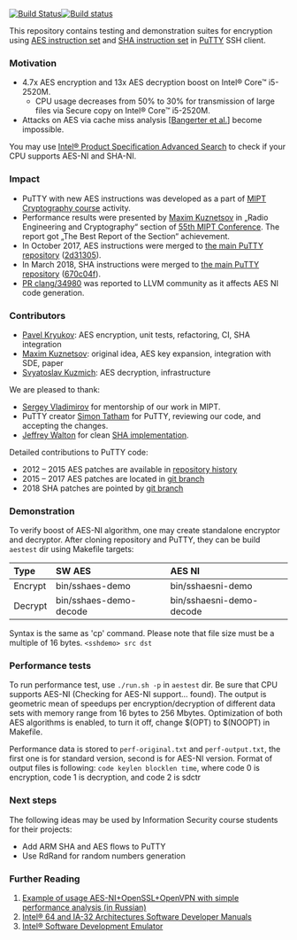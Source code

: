 [![Build Status](https://travis-ci.org/pavelkryukov/putty-aes-ni.svg?branch=master)](https://travis-ci.org/pavelkryukov/putty-aes-ni)[![Build status](https://ci.appveyor.com/api/projects/status/shr6l4t6dvqq5ytk?svg=true)](https://ci.appveyor.com/project/pavelkryukov/putty-aes-ni)

This repository contains testing and demonstration suites for encryption using [AES instruction set](http://software.intel.com/en-us/articles/intel-advanced-encryption-standard-aes-instructions-set) and [SHA instruction set](https://software.intel.com/en-us/articles/intel-sha-extensions) in [PuTTY](http://www.putty.org/) SSH client.

### Motivation

* 4.7x AES encryption and 13x AES decryption boost on Intel® Core™ i5-2520M.
  * CPU usage decreases from 50% to 30% for transmission of large files via Secure copy on Intel® Core™ i5-2520M.
* Attacks on AES via cache miss analysis [[Bangerter et al.](http://eprint.iacr.org/2010/594)] become impossible.

You may use [Intel® Product Specification Advanced Search](https://ark.intel.com/Search/FeatureFilter?productType=processors&AESTech=true) to check if your CPU supports AES-NI and SHA-NI.

### Impact

* PuTTY with new AES instructions was developed as a part of [MIPT Cryptography course](https://github.com/vlsergey/infosec) activity.
* Performance results were presented by [Maxim Kuznetsov](https://github.com/mkuznets) in „Radio Engineering and Cryptography“ section of [55th MIPT Conference](http://conf55.mipt.ru/info/main/). The report got „The Best Report of the Section“ achievement.
* In October 2017, AES instructions were merged to [the main PuTTY repository](https://git.tartarus.org/?p=simon/putty.git) ([2d31305](https://git.tartarus.org/?p=simon/putty.git;a=commit;h=2d31305af9d3bf4096bb0c30e8a8336caaa70673)).
* In March 2018, SHA instructions were merged to [the main PuTTY repository](https://git.tartarus.org/?p=simon/putty.git) ([670c04f](https://git.tartarus.org/?p=simon/putty.git;a=commit;h=670c04ff5b9877f00f850541648f9961067e135f)).
* [PR clang/34980](https://bugs.llvm.org/show_bug.cgi?id=34980) was reported to LLVM community as it affects AES NI code generation.

### Contributors

 * [Pavel Kryukov](https://github.com/pavelkryukov): AES encryption, unit tests, refactoring, CI, SHA integration
 * [Maxim Kuznetsov](https://github.com/mkuznets): original idea, AES key expansion, integration with SDE, paper
 * [Svyatoslav Kuzmich](https://github.com/skuzmich): AES decryption, infrastructure

We are pleased to thank:
 * [Sergey Vladimirov](https://github.com/vlsergey) for mentorship of our work in MIPT.
 * PuTTY creator [Simon Tatham](https://www.chiark.greenend.org.uk/~sgtatham/) for PuTTY, reviewing our code, and accepting the changes.
 * [Jeffrey Walton](https://github.com/noloader) for clean [SHA implementation](https://github.com/noloader/SHA-Intrinsics).
 
Detailed contributions to PuTTY code:
 * 2012 – 2015 AES patches are available in [repository history](https://github.com/pavelkryukov/putty-aes-ni/commits/svn-head)
 * 2015 – 2017 AES patches are located in [git branch](https://github.com/pavelkryukov/putty/commits/aespatches)
 * 2018 SHA patches are pointed by [git branch](https://github.com/pavelkryukov/putty/commits/shapatches)

### Demonstration

To verify boost of AES-NI algorithm, one may create standalone encryptor and decryptor. After cloning repository and PuTTY, they can be build `aestest` dir using Makefile targets:

| Type | SW AES | AES NI |
|:-|:-------|:-------|
| Encrypt | bin/sshaes-demo | bin/sshaesni-demo |
| Decrypt | bin/sshaes-demo-decode | bin/sshaesni-demo-decode |

Syntax is the same as 'cp' command. Please note that file size must be a multiple of 16 bytes.
`<sshdemo> src dst`

### Performance tests

To run performance test, use `./run.sh -p` in `aestest` dir. Be sure that CPU supports AES-NI (Checking for AES-NI support... found). The output is geometric mean of speedups per encryption/decryption of different data sets with memory range from 16 bytes to 256 Mbytes.
Optimization of both AES algorithms is enabled, to turn it off, change $(OPT) to $(NOOPT) in Makefile.

Performance data is stored to `perf-original.txt` and `perf-output.txt`, the first one is for standard version, second is for AES-NI version. Format of output files is following: `code keylen blocklen time`, where code 0 is encryption, code 1 is decryption, and code 2 is sdctr

### Next steps

The following ideas may be used by Information Security course students for their projects:
* Add ARM SHA and AES flows to PuTTY
* Use RdRand for random numbers generation

### Further Reading

1. [Example of usage AES-NI+OpenSSL+OpenVPN with simple performance analysis (in Russian)](http://sysadminblog.ru/freebsd/2011/01/15/freebsd-aesni-openssl-openvpn.html)
1. [Intel® 64 and IA-32 Architectures Software Developer Manuals](http://www.intel.com/content/www/us/en/processors/architectures-software-developer-manuals.html)
1. [Intel® Software Development Emulator](http://software.intel.com/en-us/articles/intel-software-development-emulator)
